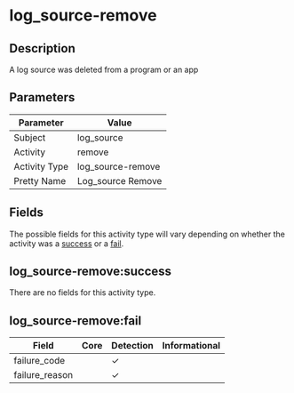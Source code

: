 log_source-remove
=================

Description
-----------
A log source was deleted from a program or an app

Parameters
----------
| Parameter     | Value             |
| ------------- | ----------------- |
| Subject       | log_source        |
| Activity      | remove            |
| Activity Type | log_source-remove |
| Pretty Name   | Log_source Remove |


Fields
------

The possible fields for this activity type will vary depending on whether the activity was a [success](#log_source-removesuccess) or a [fail](#log_source-removefail).


log_source-remove:success
-------------------------

There are no fields for this activity type.


log_source-remove:fail
----------------------

| Field          | Core | Detection | Informational |
| -------------- | ---- | --------- | ------------- |
| failure_code   |      | &#10003;  |               |
| failure_reason |      | &#10003;  |               |